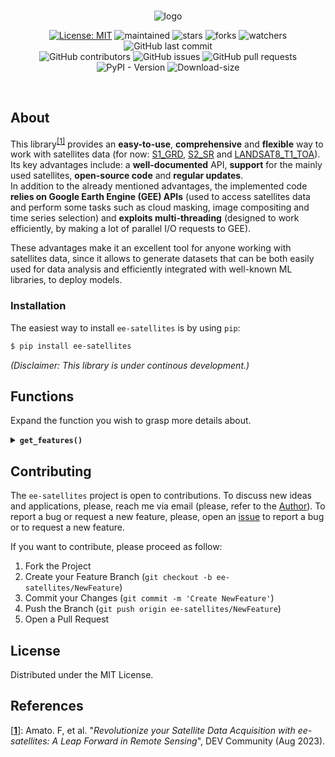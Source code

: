 <br>

<div align="center">

<img src="https://i.ibb.co/bPMchfz/logo.png" alt="logo" border="0"><br>

[![License: MIT](https://img.shields.io/badge/license-MIT-yellow.svg)](https://github.com/ee-satellites/blob/main/LICENSE)
![maintained](https://img.shields.io/badge/maintained%3F-YES-green.svg)
![stars](https://img.shields.io/github/stars/Amatofrancesco99/ee-satellites.svg)
![forks](https://img.shields.io/github/forks/Amatofrancesco99/ee-satellites.svg)
![watchers](https://img.shields.io/github/watchers/Amatofrancesco99/ee-satellites.svg)
![GitHub last commit](https://img.shields.io/github/last-commit/Amatofrancesco99/ee-satellites)  <br>
![GitHub contributors](https://img.shields.io/github/contributors/Amatofrancesco99/ee-satellites)
![GitHub issues](https://img.shields.io/github/issues/Amatofrancesco99/ee-satellites)
![GitHub pull requests](https://img.shields.io/github/issues-pr/Amatofrancesco99/ee-satellites) <br>
![PyPI - Version](https://img.shields.io/pypi/v/ee-satellites)
![Download-size](https://img.shields.io/badge/size-<20kB-9400d3)

</div><br>

## **About**
This library<sup><a href="#references">[1]</a></sup> provides an **easy-to-use**, **comprehensive** and **flexible** way to work with satellites data (for now: [S1_GRD](https://developers.google.com/earth-engine/datasets/catalog/COPERNICUS_S1_GRD), [S2_SR](https://developers.google.com/earth-engine/datasets/catalog/COPERNICUS_S2_SR) and [LANDSAT8_T1_TOA](https://developers.google.com/earth-engine/datasets/catalog/LANDSAT_LC08_C02_T1_TOA)). Its key advantages include: a **well-documented** API, **support** for the mainly used satellites, **open-source code** and **regular updates**.<br> In addition to the already mentioned advantages, the implemented code **relies on Google Earth Engine (GEE) APIs** (used to access satellites data and perform some tasks such as cloud masking, image compositing and time series selection) and **exploits multi-threading** (designed to work efficiently, by making a lot of parallel I/O requests to GEE).

These advantages make it an excellent tool for anyone working with satellites data, since it allows to generate datasets that can be both easily used for data analysis and efficiently integrated with well-known ML libraries, to deploy models.

### **Installation**
The easiest way to install `ee-satellites` is by using `pip`:
```bash
$ pip install ee-satellites
```

*(Disclaimer: This library is under continous development.)*

## **Functions** 
Expand the function you wish to grasp more details about.
    <details> 
        <summary><b>`get_features()`</b></summary>

It allows to get from an [input pandas DataFrame](#input-dataframe) composed of fields information, [an output DataFrame](#output-dataframe) that contains for each time a [selected satellite](#how-to-execute-it) (sentinel-1, sentinel-2 or landsat-8) passed over the specified fields, within a given time period, all the mean values of some of the most used indexes (optical, radar or thermal).

The `filters_params` parameter is a list (default: `None`) containing the values of the Earth Engine filters to be used for extracting Image Collections, with the specified sentinel satellites. For Sentinel-2 the first parameter in the list is the value of the `CLOUDY_PIXEL_PERCENTAGE` filter (`LESS OR EQUAL TO` - values in range `[0, 100]`), whereas for Sentinel-1 the first parameter in the list is the value of the `orbitProperties_pass` filter (`ASCENDING` or `DESCENDING`).

The `fields_threads` parameter (default: `4`) is the number of threads to dedicate to parallelization of GEE API requests over the fields level, the remaining ones instead are used to apply parallelization over dates level. The value of this parameter should be high (with respect to the overall number of threads exploitable) if you have a lot of crop fields but a little time-span to consider, whereas if you have fewer fields but a bigger time-span you should decrease this parameter. Finally, if you have a lot of fields with a lot of dates to process it is optimal to consider half of the overall number of threads available on the device used to perform the I/O requests. <br>A correct choice of this parameter can drastically reduce the features extraction time.

See the [code](https://github.com/Amatofrancesco99/ee-satellites/blob/main/utils/ee_satellites.py) for a better understanding.

### Input DataFrame
The input DataFrame, lets suppose named `fields_df`, should be structured as follows (just columns position matters):

| field_name      |              polygon_coordinates                  |
|-----------------|---------------------------------------------------|
| P-BLD           |  [(-4.202723286616649, 43.39683579015289), (-4...]|
| P-BLLT1         | [(-4.085622203603083, 43.429605845026266), (-4...]|
| P-BLLT2         | [(-4.084840437376829, 43.430826294936246), (-4...]|
| P-CBRCS1        | [(-4.200826431306206, 43.39067464298489), (-4....]|
| ...             |             ...                                   |
| P-VNS 	      | [(-4.151167740565273, 43.40535762666503), (-4....]|


### How to execute it?

First you have to initialize and authorize the Google Earth Engine APIs.

```python
import ee, ee_satellites

ee.Authenticate()
ee.Initialize()
```

Then, supposing that you have already loaded the `fields_df` pandas DataFrame, you have just to run the following code. Change the `satellite` parameter value in case you want `sentinel-1`, or `landasat-8`, indexes extracted for the fields specified (within the time period selected - be careful that the given date format is consistent with [ISO 8601](https://it.wikipedia.org/wiki/ISO_8601) notation). See the above general function description, instead, to comprehend what `filters_params` and `fields_threads` parameters are useful for.

```python
df = ee_satellites.get_features(fields_df, '2022-01-01', '2022-12-31', satellite='sentinel-2', filters_params=['40'], fields_threads=3)
```

### Output DataFrame
The output generated DataFrame, namely `df`, will be structured as follows:
| field_name | s2_acquisition_date | B1 | B2 | B3 | ... | MCARI2 | BSI | GLI | ALTERATION | SDI |
|------------|---------------------|----|----|----|-----|--------|-----|-----|------------|-----|
P-BLD | 2022-01-06 | 2.260204    | 119.981293  | 550.044218  | ...  | 0.922907 | 6282.955014  | 0.513069 | 2.131255 | 3484.508503 |
P-BLD | 2022-01-16 | 13.785714   | 111.540816  | 528.481293  | ...  | 0.921371 | 6545.200602  | 0.517949 | 2.127614 | 3636.382653 |
...   | ...        | ...         | ...         |	...	     | ...  | ...      | ...          | ...      | ...      | ... | ...   |
P-VNS | 2022-11-17 | 1133.057399 | 1364.994619 | 1726.755157 | .... | 0.594553 | 11195.020251 |	0.070841 | 1.441033 | 1939.695067 |
P-VNS | 2022-12-17 | 955.040359  | 1208.792825 | 1617.324664 | ...  | 0.688394 | 10547.592756 |	0.107797 | 1.505526 | 2913.218834 |

</details>

## Contributing

The `ee-satellites` project is open to contributions. To discuss new ideas and applications, please, reach me via email (please, refer to the [Author]()). To report a bug or request a new feature, please, open an [issue](https://github.com/Amatofrancesco99/ee-satellites/issues) to report a bug or to request a new feature.

If you want to contribute, please proceed as follow:

1. Fork the Project
1. Create your Feature Branch (`git checkout -b ee-satellites/NewFeature`)
1. Commit your Changes (`git commit -m 'Create NewFeature'`)
1. Push the Branch (`git push origin ee-satellites/NewFeature`)
1. Open a Pull Request

## License

Distributed under the MIT License.

## References

[[**1**]](https://dev.to/amatofrancesco99/exciting-news-for-data-scientists-and-remote-sensing-enthusiasts-5g2g): Amato. F, et al. "*Revolutionize your Satellite Data Acquisition with ee-satellites: A Leap Forward in Remote Sensing*", DEV Community (Aug 2023). 
